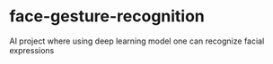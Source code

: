 # face-gesture-recognition
AI project where using deep learning model one can recognize facial expressions
